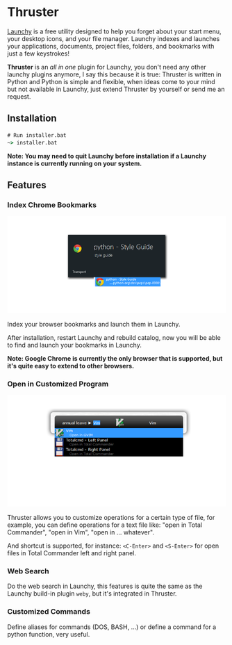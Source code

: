 # Thruster

[Launchy](http://www.launchy.net/) is a free utility designed to help you forget about your start menu, your desktop icons, and your file manager. Launchy indexes and launches your applications, documents, project files, folders, and bookmarks with just a few keystrokes!

**Thruster** is an _all in one_ plugin for Launchy, you don't need any other launchy plugins anymore, I say this because it is true: Thruster is written in Python and Python is simple and flexible, when ideas come to your mind but not available in Launchy, just extend Thruster by yourself or send me an request.

## Installation

```cmd
# Run installer.bat
~> installer.bat
```

**Note: You may need to quit Launchy before installation if a Launchy instance is currently running on your system.**

## Features

### Index Chrome Bookmarks

![demo](demo/BookmarkMgr_Demo.png)

Index your browser bookmarks and launch them in Launchy.

After installation, restart Launchy and rebuild catalog, now you will be able to find and launch your bookmarks in Launchy.

**Note: Google Chrome is currently the only browser that is supported, but it's quite easy to extend to other browsers.**

### Open in Customized Program

![demo](demo/PyVerby_Demo.png)

Thruster allows you to customize operations for a certain type of file, for example, you can define operations for a text file like: "open in Total Commander", "open in Vim", "open in ... whatever".

And shortcut is supported, for instance: `<C-Enter>` and `<S-Enter>` for open files in Total Commander left and right panel.

### Web Search

Do the web search in Launchy, this features is quite the same as the Launchy build-in plugin `weby`, but it's integrated in Thruster.

### Customized Commands

Define aliases for commands (DOS, BASH, ...) or define a command for a python function, very useful.
